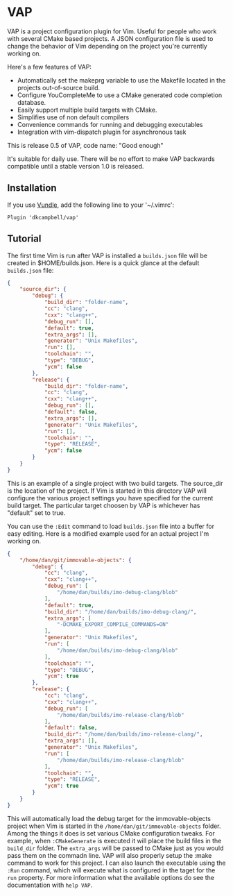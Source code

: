 VAP
===

VAP is a project configuration plugin for Vim. Useful for people who work with
several CMake based projects. A JSON configuration file is used to change the
behavior of Vim depending on the project you're currently working on.

Here's a few features of VAP:

* Automatically set the makeprg variable to use the Makefile located in the projects out-of-source build.
* Configure YouCompleteMe to use a CMake generated code completion database.
* Easily support multiple build targets with CMake.
* Simplifies use of non default compilers
* Convenience commands for running and debugging executables
* Integration with vim-dispatch plugin for asynchronous task

This is release 0.5 of VAP, code name: "Good enough"

It's suitable for daily use. There will be no effort to make VAP backwards
compatible until a stable version 1.0 is released.

## Installation ##
If you use [Vundle](https://github.com/gmarik/vundle), add the following line
to your '~/.vimrc':
```vim
Plugin 'dkcampbell/vap'
```

## Tutorial ##
The first time Vim is run after VAP is installed a `builds.json` file will be
created in $HOME/builds.json. Here is a quick glance at the default
`builds.json` file:

```json
{
    "source_dir": {
        "debug": {
            "build_dir": "folder-name",
            "cc": "clang",
            "cxx": "clang++",
            "debug_run": [],
            "default": true,
            "extra_args": [],
            "generator": "Unix Makefiles",
            "run": [],
            "toolchain": "",
            "type": "DEBUG",
            "ycm": false
        },
        "release": {
            "build_dir": "folder-name",
            "cc": "clang",
            "cxx": "clang++",
            "debug_run": [],
            "default": false,
            "extra_args": [],
            "generator": "Unix Makefiles",
            "run": [],
            "toolchain": "",
            "type": "RELEASE",
            "ycm": false
        }
    }
}
```

This is an example of a single project with two build targets. The source_dir
is the location of the project. If Vim is started in this directory VAP will
configure the various project settings you have specified for the current
build target. The particular target choosen by VAP is whichever has "default"
set to true.

You can use the `:Edit` command to load `builds.json` file into a buffer for
easy editing. Here is a modified example used for an actual project I'm
working on.

```json
{
    "/home/dan/git/immovable-objects": {
        "debug": {
            "cc": "clang",
            "cxx": "clang++",
            "debug_run": [
                "/home/dan/builds/imo-debug-clang/blob"
            ],
            "default": true,
            "build_dir": "/home/dan/builds/imo-debug-clang/",
            "extra_args": [
                "-DCMAKE_EXPORT_COMPILE_COMMANDS=ON"
            ],
            "generator": "Unix Makefiles",
            "run": [
                "/home/dan/builds/imo-debug-clang/blob"
            ],
            "toolchain": "",
            "type": "DEBUG",
            "ycm": true
        },
        "release": {
            "cc": "clang",
            "cxx": "clang++",
            "debug_run": [
                "/home/dan/builds/imo-release-clang/blob"
            ],
            "default": false,
            "build_dir": "/home/dan/builds/imo-release-clang/",
            "extra_args": [],
            "generator": "Unix Makefiles",
            "run": [
                "/home/dan/builds/imo-release-clang/blob"
            ],
            "toolchain": "",
            "type": "RELEASE",
            "ycm": true
        }
    }
}
```

This will automatically load the debug target for the immovable-objects
project when Vim is started in the `/home/dan/git/immovable-objects` folder.
Among the things it does is set various CMake configuration tweaks. For
example, when `:CMakeGenerate` is executed it will place the build files in
the `build_dir` folder. The `extra_args` will be passed to CMake just as you
would pass them on the commadn line. VAP will also properly setup the :make
command to work for this project. I can also launch the executable using the
`:Run` command, which will execute what is configured in the taget for the
`run` property. For more information what the available options do see the
documentation with `help VAP`.
